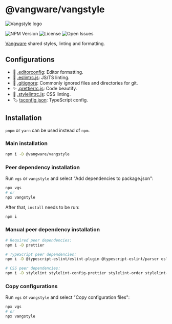 # @vangware/vangstyle

![Vangstyle logo](https://i.imgur.com/Y0FMZDv.png)

![NPM Version](https://img.shields.io/npm/v/@vangware/vangstyle.svg?style=flat-square)
![License](https://img.shields.io/npm/l/@vangware/vangstyle?style=flat-square)
![Open Issues](https://img.shields.io/github/issues/vangware/vangstyle?style=flat-square)

[Vangware](https://vangware.com) shared styles, linting and formatting.

## Configurations

- :memo: [.editorconfig](https://editorconfig.org/): Editor formatting.
- :rotating_light: [.eslintrc.js](https://eslint.org/): JS/TS linting.
- :see_no_evil: [.gitignore](https://gitignore.io/): Commonly ignored files and directories for git.
- :sparkles: [.prettierrc.js](https://prettier.io/): Code beautify.
- :art: [.stylelintrc.js](https://stylelint.io/): CSS linting.
- :label: [tsconfig.json](http://typescriptlang.org/): TypeScript config.

## Installation

`pnpm` or `yarn` can be used instead of `npm`.

### Main installation

```bash
npm i -D @vangware/vangstyle
```

### Peer dependency installation

Run `vgs` or `vangstyle` and select "Add dependencies to package.json":

```bash
npx vgs
# or
npx vangstyle
```

After that, `install` needs to be run:

```bash
npm i
```

### Manual peer dependency installation

```bash
# Required peer dependencies:
npm i -D prettier

# TypeScript peer dependencies:
npm i -D @typescript-eslint/eslint-plugin @typescript-eslint/parser eslint eslint-config-prettier eslint-import-resolver-node eslint-plugin-ban eslint-plugin-functional eslint-plugin-import eslint-plugin-no-null eslint-plugin-prefer-arrow eslint-plugin-prettier

# CSS peer dependencies:
npm i -D stylelint stylelint-config-prettier stylelint-order stylelint-prettier
```

### Copy configurations

Run `vgs` or `vangstyle` and select "Copy configuration files":

```bash
npx vgs
# or
npx vangstyle
```
